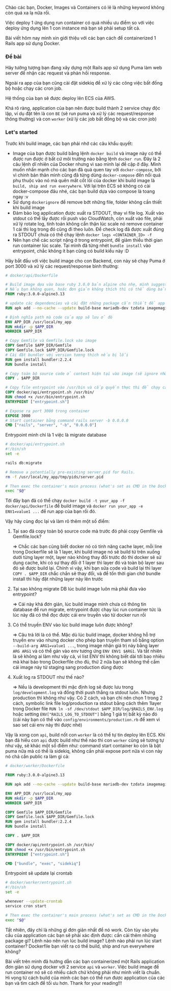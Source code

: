 Chào các bạn, Docker, Images và Containers có lẽ là những keyword không còn quá xa lạ nữa rồi.

Việc deploy 1 ứng dụng run container có quá nhiều ưu điểm so với việc deploy ứng dụng lên 1 con instance mà bạn sẽ phải setup tất cả.

Bài viết hôm nay mình xin giới thiệu với các bạn cách để containerized 1 Rails app sử dụng Docker.

### Đề bài

Hãy tưởng tượng bạn đang xây dựng một Rails app sử dụng Puma làm web server để nhận các request và phản hồi response. 

Ngoài ra app của bạn cũng cài đặt sidekiq để xử lý các công việc bất đồng bộ hoặc chạy các cron job.

Hệ thống của bạn sẽ được deploy lên ECS của AWS.

Khá rõ ràng, application của bạn nên được build thành 2 service chạy độc lập, ví dụ đặt tên là con `BE` (sẽ run puma và xử lý các request/response thông thường) và con `worker` (xử lý các job bất đồng bộ và các cron job)

### Let's started

Trước khi build image, các bạn phải nhớ các câu khẩu quyết:

* Image của bạn được build bằng lệnh `docker build` và image này có thể được run được ở bất cứ môi trường nào bằng lệnh `docker run`. Đây là 2 câu lệnh dĩ nhiên của Docker nhưng vì sao mình lại đề cập ở đây. Mình muốn nhấn mạnh cho các bạn đã quá quen tay với `docker-compose`, bởi vì chính bản thân mình cũng đã từng dùng `docker-compose` đến nổi quá phụ thuộc vào nó mà quên mất cốt lõi của docker khi build image là `build, ship and run everywhere`. Với lại trên ECS sẽ không có cài docker-compose đâu nhé, các bạn build dựa vào compose là toang ngay :v
* Sử dụng `dockerignore` để remove bớt những file, folder không cần thiết khi build image
* Đảm bảo log application được xuất ra STDOUT, thay vì file log. Xuất vào stdout có thể lấy được rồi push vào CloudWatch, còn xuất vào file, phải xử lý rotate log, tính toán không cẩn thận lúc scale nó remove container 1 cái thì log trong đó cũng đi theo luôn. Để check log đã được xuất đúng ra STDOUT chưa có thể chạy lệnh `docker logs <CONTAINER_ID> -f`
* Nên hạn chế các script nặng ở trong entrypoint, để giảm thiểu thời gian run container lúc scale. Tại mình đã từng nhét `bundle install` vào entrypoint, chắc không ít bạn cũng có build kiểu này :D

Hãy bắt đầu với việc build image cho con Backend, con này sẽ chạy Puma ở port 3000 và xử lý các request/response bình thường:

```dockerfile
# docker/api/Dockerfile

# Build image dựa vào base ruby 3.0.0 bản alpine cho nhẹ, mình suggest nên dùng bản alpine, thiếu gì thì cài thêm
# Nếu bạn không quen, hoặc đơn giản không thích thì có thể dùng bản đầy đủ ruby:3.0.0
FROM ruby:3.0.0-alpine3.13

# update các dependencies và cài đặt những package cần thiết để app của bạn có thể work
RUN apk add --no-cache --update build-base mariadb-dev tzdata imagemagick

# Định nghĩa path mà code của app sẽ lưu ở đó
ENV APP_DIR /usr/local/my_app
RUN mkdir -p $APP_DIR
WORKDIR $APP_DIR

# Copy Gemfile và Gemfile.lock vào image
COPY Gemfile $APP_DIR/Gemfile
COPY Gemfile.lock $APP_DIR/Gemfile.lock
# Cài đặt bundler với version tương thích nếu bị lỗi
RUN gem install bundler:2.2.4
RUN bundle install

# Copy toàn bộ source code ở context hiện tại vào image (sẽ ignore những file, folder ở .dockerignore)
COPY . $APP_DIR

# Copy file entrypoint vào /usr/bin và cấp quyền thực thi để chạy các script lúc run container
COPY docker/api/entrypoint.sh /usr/bin/
RUN chmod +x /usr/bin/entrypoint.sh
ENTRYPOINT ["entrypoint.sh"]

# Expose ra port 3000 trong container
EXPOSE 3000
# Start container bằng command rails server -b 0.0.0.0
CMD ["rails", "server", "-b", "0.0.0.0"]
```

Entrypoint mình chỉ là 1 việc là migrate database
```bash
# docker/api/entrypoint.sh
#!/bin/sh
set -e

rails db:migrate

# Remove a potentially pre-existing server.pid for Rails.
rm -f /usr/local/my_app/tmp/pids/server.pid

# Then exec the container's main process (what's set as CMD in the Dockerfile).
exec "$@"
```

Tới đây bạn đã có thể chạy `docker build -t your_app -f docker/api/Dockerfile` để build image và `docker run your_app -e ENV1=value1 ...` để run app của bạn rồi đó.

Vậy hãy cùng đọc lại và làm rõ thêm một số điểm:

1. Tại sao đã copy toàn bộ source code mà trước đó phải copy Gemfile và Gemfile.lock?
    
    => Chắc các bạn cũng biết docker nó có tính năng cache layer, mỗi line trong Dockerfile sẽ là 1 layer, khi build image nó sẽ build từ trên xuống dưới từng layer một, layer nào không thay đổi trước  đó thì docker sẽ sử dụng cache, khi có sự thay đổi ở 1 layer thì layer đó và toàn bộ layer sau đó sẽ được build lại. Chính vì vậy, khi bạn sửa code và build lại thì layer `COPY . $APP_DIR` chắc chắn sẽ thay đổi, và để tốn thời gian chờ bundle install thì hãy đặt những layer này lên trước

2. Tại sao không migrate DB lúc build image luôn mà phải đưa vào entrypoint?

    => Cái này khá đơn giản, lúc build image mình chưa có thông tin database để run migrate, entrypoint được chạy lúc run container tức là lúc này đã có thể đọc được cái env truyền vào từ docker run rồi
    
3. Có thể truyền ENV vào lúc build image luôn được không?

    => Câu trả lời là có thể. Mặc dù lúc build image, docker không hỗ trợ truyền env vào nhưng docker cho phép bạn truyền tham số bằng option `--build-arg ARG1=value1 ...`, trong image nhận giá trị này bằng layer `ARG ARG1` và có thể gán vào env tương ứng `ENV ENV1 $ARG1`. Và tất nhiên là sẽ không ai làm như vậy cả, vì list ENV thì không biết dài tới bao nhiêu mà khai báo trong Dockerfile cho đủ, thứ 2 nữa bạn sẽ không thể cầm cái image này từ staging sang production dùng được
    
4. Xuất log ra STDOUT như thế nào?

    => Nếu là development thì mặc định log sẽ được lưu trong `log/development.log` và đồng thời push thẳng ra stdout luôn. Nhưng production thì không như vậy. Có 2 cách, và bạn chỉ nên chọn 1 trong 2 cách, symbolic link file log/production ra stdout bằng cách thêm 1layer trong Docker file `RUN ln -sf /dev/stdout $APP_DIR/log/$RAILS_ENV.log` hoặc setting `ENV["RAILS_LOG_TO_STDOUT"]` bằng 1 giá trị bất kỳ nào đó (cái này bạn có thể vào `config/environments/production.rb` để xem vì sao set cái env này thì được nhé)
    
Vậy là xong con `api`, build nốt con `worker` là có thể tự tin deploy lên ECS. Khi bạn đã hiểu con `api` được build như thế nào thì con `worker` cũng sẽ tương tự như vậy, sẽ khác một số điểm như: command start container ko còn là bật puma nữa mà có thể là sidekiq, không cần phải expose port nữa vì con này nó chả cần public ra làm gì cả:

```dockerfile
# docker/worker/Dockerfile

FROM ruby:3.0.0-alpine3.13

RUN apk add --no-cache --update build-base mariadb-dev tzdata imagemagick

ENV APP_DIR /usr/local/my_app
RUN mkdir -p $APP_DIR
WORKDIR $APP_DIR

COPY Gemfile $APP_DIR/Gemfile
COPY Gemfile.lock $APP_DIR/Gemfile.lock
RUN gem install bundler:2.2.4
RUN bundle install

COPY . $APP_DIR

COPY docker/api/entrypoint.sh /usr/bin/
RUN chmod +x /usr/bin/entrypoint.sh
ENTRYPOINT ["entrypoint.sh"]

CMD ["bundle", "exec", "sidekiq"]
```

Entrypoint sẽ update lại crontab
```bash
# docker/worker/entrypoint.sh
#!/bin/sh
set -e

whenever --update-crontab
service cron start

# Then exec the container's main process (what's set as CMD in the Dockerfile).
exec "$@"
```

Tất nhiên, đây chỉ là những gì đơn giản nhất để nó work. Còn tùy vào yêu cầu của application các bạn sẽ phải xác định được: cần cài thêm những package gì? Lệnh nào nên run lúc build image? Lệnh nào phải run lúc start container? Dockerfile bạn viết ra có thể build, ship and run everywhere không?

Bài viết trên mình đã hướng dẫn các bạn containerized một Rails application đơn giản sử dụng docker với 2 service `api` và `worker`. Việc build image để run container nó sẽ có nhiều cách chứ không phải như mình viết là chuẩn. Hi vọng từ cách build của mình các bạn có thể run được application của các bạn và tìm cách để tối ưu hơn. Thank for your reading!!!
